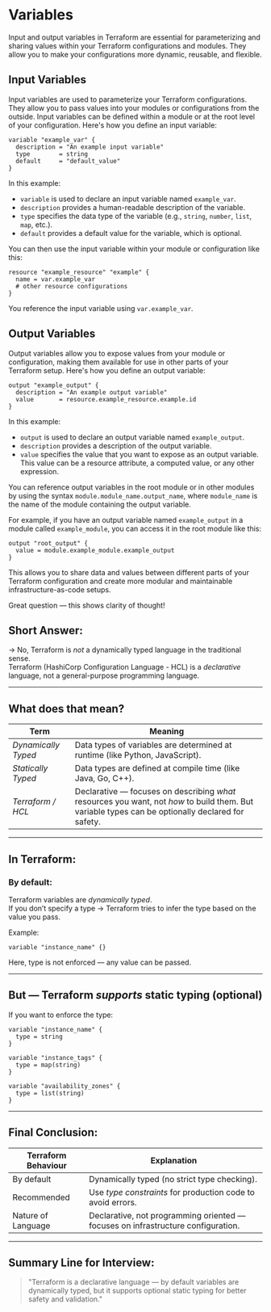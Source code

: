 # Variables

Input and output variables in Terraform are essential for parameterizing and sharing values within your Terraform configurations and modules. They allow you to make your configurations more dynamic, reusable, and flexible.

## Input Variables

Input variables are used to parameterize your Terraform configurations. They allow you to pass values into your modules or configurations from the outside. Input variables can be defined within a module or at the root level of your configuration. Here's how you define an input variable:

```hcl
variable "example_var" {
  description = "An example input variable"
  type        = string
  default     = "default_value"
}
```

In this example:

- `variable` is used to declare an input variable named `example_var`.
- `description` provides a human-readable description of the variable.
- `type` specifies the data type of the variable (e.g., `string`, `number`, `list`, `map`, etc.).
- `default` provides a default value for the variable, which is optional.

You can then use the input variable within your module or configuration like this:

```hcl
resource "example_resource" "example" {
  name = var.example_var
  # other resource configurations
}
```

You reference the input variable using `var.example_var`.

## Output Variables

Output variables allow you to expose values from your module or configuration, making them available for use in other parts of your Terraform setup. Here's how you define an output variable:

```hcl
output "example_output" {
  description = "An example output variable"
  value       = resource.example_resource.example.id
}
```

In this example:

- `output` is used to declare an output variable named `example_output`.
- `description` provides a description of the output variable.
- `value` specifies the value that you want to expose as an output variable. This value can be a resource attribute, a computed value, or any other expression.

You can reference output variables in the root module or in other modules by using the syntax `module.module_name.output_name`, where `module_name` is the name of the module containing the output variable.

For example, if you have an output variable named `example_output` in a module called `example_module`, you can access it in the root module like this:

```hcl
output "root_output" {
  value = module.example_module.example_output
}
```

This allows you to share data and values between different parts of your Terraform configuration and create more modular and maintainable infrastructure-as-code setups.

Great question — this shows clarity of thought!

## Short Answer:
→ No, Terraform is *not* a dynamically typed language in the traditional sense.  
Terraform (HashiCorp Configuration Language - HCL) is a *declarative* language, not a general-purpose programming language.

---

## What does that mean?

| Term | Meaning |
|------|---------|
| *Dynamically Typed* | Data types of variables are determined at runtime (like Python, JavaScript). |
| *Statically Typed* | Data types are defined at compile time (like Java, Go, C++). |
| *Terraform / HCL* | Declarative — focuses on describing *what* resources you want, not *how* to build them. But variable types can be optionally declared for safety. |

---

## In Terraform:

### By default:
Terraform variables are *dynamically typed*.  
If you don’t specify a type → Terraform tries to infer the type based on the value you pass.

Example:
```hcl
variable "instance_name" {}
```
Here, type is not enforced — any value can be passed.

---

## But — Terraform *supports* static typing (optional)

If you want to enforce the type:
```hcl
variable "instance_name" {
  type = string
}

variable "instance_tags" {
  type = map(string)
}

variable "availability_zones" {
  type = list(string)
}
```

---

## Final Conclusion:

| Terraform Behaviour | Explanation |
|--------------------|-------------|
| By default | Dynamically typed (no strict type checking). |
| Recommended | Use *type constraints* for production code to avoid errors. |
| Nature of Language | Declarative, not programming oriented — focuses on infrastructure configuration. |

---

## Summary Line for Interview:
> "Terraform is a declarative language — by default variables are dynamically typed, but it supports optional static typing for better safety and validation."

